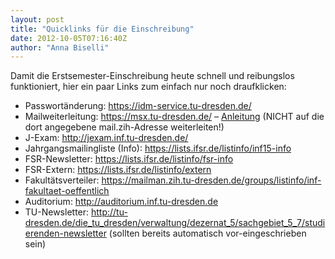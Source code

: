 ```yaml
---
layout: post
title: "Quicklinks für die Einschreibung"
date: 2012-10-05T07:16:40Z
author: "Anna Biselli"
---
```


<p>
Damit die Erstsemester-Einschreibung heute schnell und reibungslos funktioniert, hier ein paar Links zum einfach nur noch draufklicken:
</p>
<ul>
<li class="level1">
<div class="li"> Passwortänderung: <a href="https://idm-service.tu-dresden.de/" class="urlextern" title="https://idm-service.tu-dresden.de/" rel="nofollow">https://idm-service.tu-dresden.de/</a>
</div>
</li>
<li class="level1">
<div class="li"> Mailweiterleitung: <a href="https://msx.tu-dresden.de/" class="urlextern" title="https://msx.tu-dresden.de/" rel="nofollow">https://msx.tu-dresden.de/</a> – <a href="http://tu-dresden.de/die_tu_dresden/zentrale_einrichtungen/zih/dienste/datennetz_dienste/groupware/Posteingangsregelerstellung_in_OWA" class="urlextern" title="http://tu-dresden.de/die_tu_dresden/zentrale_einrichtungen/zih/dienste/datennetz_dienste/groupware/Posteingangsregelerstellung_in_OWA" rel="nofollow"> Anleitung</a> (NICHT auf die dort angegebene mail.zih-Adresse weiterleiten!)</div>
</li>
<li class="level1">
<div class="li"> J-Exam: <a href="http://jexam.inf.tu-dresden.de/" class="urlextern" title="http://jexam.inf.tu-dresden.de/" rel="nofollow">http://jexam.inf.tu-dresden.de/</a>
</div>
</li>
<li class="level1">
<div class="li"> Jahrgangsmailingliste (Info): <a href="https://lists.ifsr.de/listinfo/inf15-info" class="urlextern" title="https://lists.ifsr.de/listinfo/inf15-info" rel="nofollow">https://lists.ifsr.de/listinfo/inf15-info</a>
</div>
</li>
<li class="level1">
<div class="li"> FSR-Newsletter: <a href="https://lists.ifsr.de/listinfo/fsr-info" class="urlextern" title="https://lists.ifsr.de/listinfo/fsr-info" rel="nofollow">https://lists.ifsr.de/listinfo/fsr-info</a>
</div>
</li>
<li class="level1">
<div class="li"> FSR-Extern: <a href="https://lists.ifsr.de/listinfo/extern" class="urlextern" title="https://lists.ifsr.de/listinfo/extern" rel="nofollow">https://lists.ifsr.de/listinfo/extern</a>
</div>
</li>
<li class="level1">
<div class="li"> Fakultätsverteiler: <a href="https://mailman.zih.tu-dresden.de/groups/listinfo/inf-fakultaet-oeffentlich" class="urlextern" title="https://mailman.zih.tu-dresden.de/groups/listinfo/inf-fakultaet-oeffentlich" rel="nofollow">https://mailman.zih.tu-dresden.de/groups/listinfo/inf-fakultaet-oeffentlich</a>
</div>
</li>
<li class="level1">
<div class="li"> Auditorium: <a href="http://auditorium.inf.tu-dresden.de" class="urlextern" title="http://auditorium.inf.tu-dresden.de" rel="nofollow">http://auditorium.inf.tu-dresden.de</a>
</div>
</li>
<li class="level1">
<div class="li"> TU-Newsletter: <a href="http://tu-dresden.de/die_tu_dresden/verwaltung/dezernat_5/sachgebiet_5_7/studierenden-newsletter" class="urlextern" title="http://tu-dresden.de/die_tu_dresden/verwaltung/dezernat_5/sachgebiet_5_7/studierenden-newsletter" rel="nofollow">http://tu-dresden.de/die_tu_dresden/verwaltung/dezernat_5/sachgebiet_5_7/studierenden-newsletter</a> (sollten bereits automatisch vor-eingeschrieben sein)</div>
</li>
</ul>
